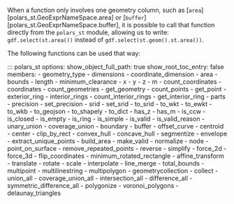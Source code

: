 When a function only involves one geometry column, such as [`area`][polars_st.GeoExprNameSpace.area] or [`buffer`][polars_st.GeoExprNameSpace.buffer], it is possible to call that function directly from the `polars_st` module, allowing us to write: `gdf.select(st.area())` instead of `gdf.select(st.geom().st.area())`.

The following functions can be used that way:

::: polars_st
    options:
        show_object_full_path: true
        show_root_toc_entry: false
        members:
            - geometry_type
            - dimensions
            - coordinate_dimension
            - area
            - bounds
            - length
            - minimum_clearance
            - x
            - y
            - z
            - m
            - count_coordinates
            - coordinates
            - count_geometries
            - get_geometry
            - count_points
            - get_point
            - exterior_ring
            - interior_rings
            - count_interior_rings
            - get_interior_ring
            - parts
            - precision
            - set_precision
            - srid
            - set_srid
            - to_srid
            - to_wkt
            - to_ewkt
            - to_wkb
            - to_geojson
            - to_shapely
            - to_dict
            - has_z
            - has_m
            - is_ccw
            - is_closed
            - is_empty
            - is_ring
            - is_simple
            - is_valid
            - is_valid_reason
            - unary_union
            - coverage_union
            - boundary
            - buffer
            - offset_curve
            - centroid
            - center
            - clip_by_rect
            - convex_hull
            - concave_hull
            - segmentize
            - envelope
            - extract_unique_points
            - build_area
            - make_valid
            - normalize
            - node
            - point_on_surface
            - remove_repeated_points
            - reverse
            - simplify
            - force_2d
            - force_3d
            - flip_coordinates
            - minimum_rotated_rectangle
            - affine_transform
            - translate
            - rotate
            - scale
            - interpolate
            - line_merge
            - total_bounds
            - multipoint
            - multilinestring
            - multipolygon
            - geometrycollection
            - collect
            - union_all
            - coverage_union_all
            - intersection_all
            - difference_all
            - symmetric_difference_all
            - polygonize
            - voronoi_polygons
            - delaunay_triangles
